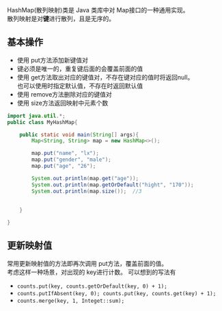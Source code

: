 HashMap(散列映射)类是 Java 类库中对 Map接口的一种通用实现。  
散列映射是对**键**进行散列，且是无序的。

## 基本操作
- 使用 put方法添加新键值对
- 键必须是唯一的，重复键后面的会覆盖前面的值
- 使用 get方法取出对应的键值对，不存在键对应的值时将返回null。  
    也可以使用时指定默认值，不存在时返回默认值
- 使用 remove方法删除对应的键值对
- 使用 size方法返回映射中元素个数

```java
import java.util.*;
public class MyHashMap{

    public static void main(String[] args){
        Map<String, String> map = new HashMap<>();

        map.put("name", "lx");
        map.put("gender", "male");
        map.put("age", "26");

        System.out.println(map.get("age"));
        System.out.println(map.getOrDefault("hight", "170"));
        System.out.println(map.size());  //3
        
    
    }

}
```

## 更新映射值
常用更新映射值的方法即再次调用 put方法，覆盖前面的值。  
考虑这样一种场景，对出现的 key进行计数。
可以想到的写法有 
- `counts.put(key, counts.getOrDefault(key, 0) + 1);`
- `counts.putIfAbsent(key, 0); counts.put(key, counts.get(key) + 1);`
- `counts.merge(key, 1, Integet::sum);`